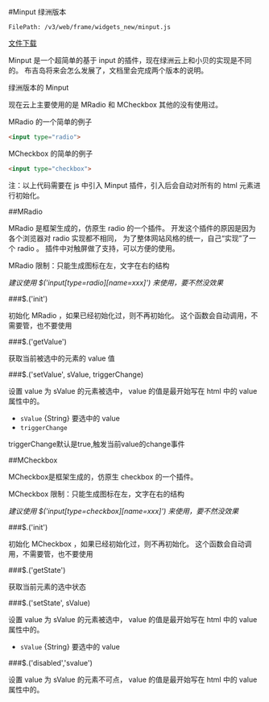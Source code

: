 #Minput 绿洲版本

    FilePath: /v3/web/frame/widgets_new/minput.js
    
[文件下载](/doc/frame/widget_new/minput/minput_lvzhou.js)
    
Minput 是一个超简单的基于 input 的插件，现在绿洲云上和小贝的实现是不同的。
布吉岛将来会怎么发展了，文档里会完成两个版本的说明。

绿洲版本的 Minput

现在云上主要使用的是 MRadio 和 MCheckbox 其他的没有使用过。

MRadio 的一个简单的例子

```html
<input type="radio">
```

MCheckbox 的简单的例子

```html
<input type="checkbox">    
```

注：以上代码需要在 js 中引入 Minput 插件，引入后会自动对所有的 html 元素进行初始化。

##MRadio

MRadio 是框架生成的，仿原生 radio 的一个插件。
开发这个插件的原因是因为各个浏览器对 radio 实现都不相同，
为了整体网站风格的统一，自己“实现”了一个 radio 。
插件中对触屏做了支持，可以方便的使用。

MRadio 限制：只能生成图标在左，文字在右的结构

*建议使用 $('input[type=radio][name=xxx]') 来使用，要不然没效果*

###$.('init')

初始化 MRadio ，如果已经初始化过，则不再初始化。
这个函数会自动调用，不需要管，也不要使用

###$.('getValue')

获取当前被选中的元素的 value 值

###$.('setValue', sValue, triggerChange)

设置 value 为 sValue 的元素被选中，
value 的值是最开始写在 html 中的 value 属性中的。


* `sValue` {String} 要选中的 value
* `triggerChange`


triggerChange默认是true,触发当前value的change事件

##MCheckbox

MCheckbox是框架生成的，仿原生 checkbox 的一个插件。


MCheckbox 限制：只能生成图标在左，文字在右的结构

*建议使用 $('input[type=checkbox][name=xxx]') 来使用，要不然没效果*

###$.('init')

初始化 MCheckbox ，如果已经初始化过，则不再初始化。
这个函数会自动调用，不需要管，也不要使用

###$.('getState')

获取当前元素的选中状态

###$.('setState', sValue)

设置 value 为 sValue 的元素被选中，
value 的值是最开始写在 html 中的 value 属性中的。


* `sValue` {String} 要选中的 value


###$.('disabled','svalue')

设置 value 为 sValue 的元素不可点，
value 的值是最开始写在 html 中的 value 属性中的。